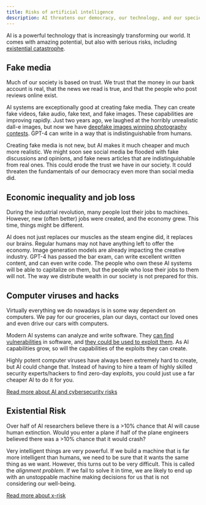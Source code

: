```yaml
---
title: Risks of artificial intelligence
description: AI threatens our democracy, our technology, and our species.
---
```


AI is a powerful technology that is increasingly transforming our world.
It comes with amazing potential, but also with serious risks, including [existential catastrophe](/xrisk).

## Fake media

Much of our society is based on trust. We trust that the money in our bank account is real, that the news we read is true, and that the people who post reviews online exist.

AI systems are exceptionally good at creating fake media. They can create fake videos, fake audio, fake text, and fake images.
These capabilities are improving rapidly.
Just two years ago, we laughed at the horribly unrealistic dall-e images, but now we have [deepfake images winning photography contests](https://www.theguardian.com/technology/2023/apr/17/photographer-admits-prize-winning-image-was-ai-generated).
GPT-4 can write in a way that is indistinguishable from humans.

Creating fake media is not new, but AI makes it much cheaper and much more realistic.
We might soon see social media be flooded with fake discussions and opinions, and fake news articles that are indistinguishable from real ones.
This could erode the trust we have in our society.
It could threaten the fundamentals of our democracy even more than social media did.

## Economic inequality and job loss

During the industrial revolution, many people lost their jobs to machines.
However, new (often better) jobs were created, and the economy grew.
This time, things might be different.

AI does not just replaces our muscles as the steam engine did, it replaces our brains.
Regular humans may not have anything left to offer the economy.
Image generation models are already impacting the creative industry.
GPT-4 has passed the bar exam, can write excellent written content, and can even write code.
The people who own these AI systems will be able to capitalize on them, but the people who lose their jobs to them will not.
The way we distribute wealth in our society is not prepared for this.

## Computer viruses and hacks

Virtually everything we do nowadays is in some way dependent on computers.
We pay for our groceries, plan our days, contact our loved ones and even drive our cars with computers.

Modern AI systems can analyze and write software.
They [can find vulnerabilities](https://betterprogramming.pub/i-used-gpt-3-to-find-213-security-vulnerabilities-in-a-single-codebase-cc3870ba9411) in software, and [they could be used to exploit them](https://blog.checkpoint.com/2023/03/15/check-point-research-conducts-initial-security-analysis-of-chatgpt4-highlighting-potential-scenarios-for-accelerated-cybercrime/).
As AI capabilities grow, so will the capabilities of the exploits they can create.

Highly potent computer viruses have always been extremely hard to create, but AI could change that.
Instead of having to hire a team of highly skilled security experts/hackers to find zero-day exploits, you could just use a far cheaper AI to do it for you.

[Read more about AI and cybersecurity risks](/cybersecurity-risks)

## Existential Risk

Over half of AI researchers believe there is a >10% chance that AI will cause human extinction.
Would you enter a plane if half of the plane engineers believed there was a >10% chance that it would crash?

Very intelligent things are very powerful.
If we build a machine that is far more intelligent than humans, we need to be sure that it wants the same thing as we want.
However, this turns out to be very difficult.
This is called the _alignment problem_.
If we fail to solve it in time, we are likely to end up with an unstoppable machine making decisions for us that is not considering our well-being.

[Read more about x-risk](/xrisk)
